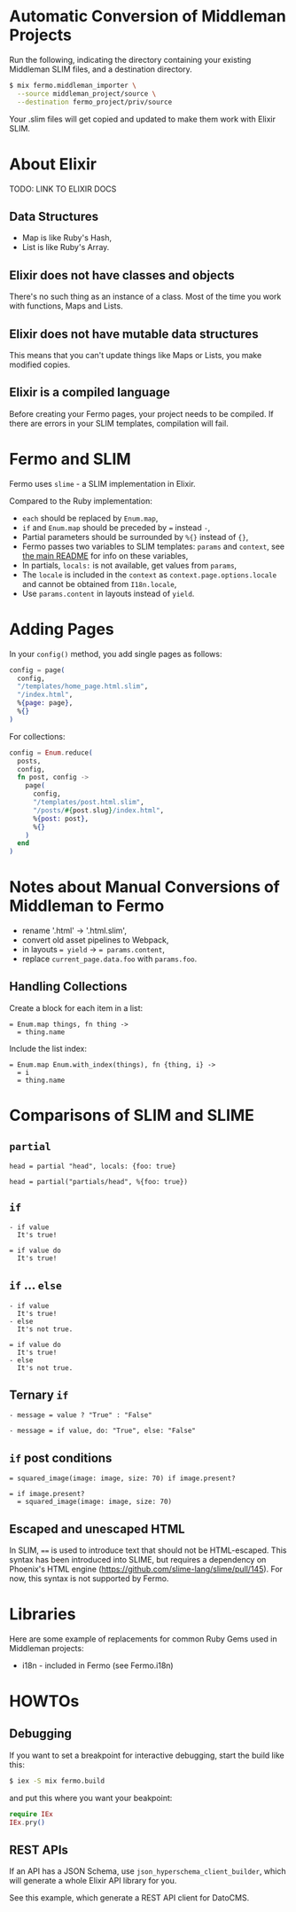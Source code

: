 # Automatic Conversion of Middleman Projects

Run the following, indicating the directory containing
your existing Middleman SLIM files, and a destination directory.

```sh
$ mix fermo.middleman_importer \
  --source middleman_project/source \
  --destination fermo_project/priv/source
```

Your .slim files will get copied and updated to make them
work with Elixir SLIM.

# About Elixir

TODO: LINK TO ELIXIR DOCS

## Data Structures

* Map is like Ruby's Hash,
* List is like Ruby's Array.

## Elixir does not have classes and objects

There's no such thing as an instance of a class. Most of the
time you work with functions, Maps and Lists.

## Elixir does not have mutable data structures

This means that you can't update things like Maps or Lists, you
make modified copies.

## Elixir is a compiled language

Before creating your Fermo pages, your project needs to be compiled.
If there are errors in your SLIM templates, compilation will fail.

# Fermo and SLIM

Fermo uses `slime` - a SLIM implementation in Elixir.

Compared to the Ruby implementation:

* `each` should be replaced by `Enum.map`,
* `if` and `Enum.map` should be preceded by `=` instead `-`,
* Partial parameters should be surrounded by `%{}` instead of `{}`,
* Fermo passes two variables to SLIM templates: `params` and `context`,
  see [the main README](README.md) for info on these variables,
* In partials, `locals:` is not available, get values from `params`,
* The `locale` is included in the `context` as `context.page.options.locale`
  and cannot be obtained from `I18n.locale`,
* Use `params.content` in layouts instead of `yield`.

# Adding Pages

In your `config()` method, you add single pages as follows:

```elixir
config = page(
  config,
  "/templates/home_page.html.slim",
  "/index.html",
  %{page: page},
  %{}
)
```

For collections:

```elixir
config = Enum.reduce(
  posts,
  config,
  fn post, config ->
    page(
      config,
      "/templates/post.html.slim",
      "/posts/#{post.slug}/index.html",
      %{post: post},
      %{}
    )
  end
)
```

# Notes about Manual Conversions of Middleman to Fermo

* rename '.html' -> '.html.slim',
* convert old asset pipelines to Webpack,
* in layouts `= yield` -> `= params.content`,
* replace `current_page.data.foo` with `params.foo`.

## Handling Collections

Create a block for each item in a list:

```
= Enum.map things, fn thing ->
  = thing.name
```

Include the list index:

```
= Enum.map Enum.with_index(things), fn {thing, i} ->
  = i
  = thing.name
```

# Comparisons of SLIM and SLIME

## `partial`

```slim
head = partial "head", locals: {foo: true}
```

```slime
head = partial("partials/head", %{foo: true})
```

## `if`

```slim
- if value
  It's true!
```

```slime
= if value do
  It's true!
```

## `if` ... `else`

```slim
- if value
  It's true!
- else
  It's not true.
```

```slime
= if value do
  It's true!
- else
  It's not true.
```

## Ternary `if`

```slim
- message = value ? "True" : "False"
```

```slime
- message = if value, do: "True", else: "False"
```

## `if` post conditions

```slim
= squared_image(image: image, size: 70) if image.present?
```

```slime
= if image.present?
  = squared_image(image: image, size: 70)
```

## Escaped and unescaped HTML

In SLIM, `==` is used to introduce text that should not be HTML-escaped.
This syntax has been introduced into SLIME, but requires a dependency on
Phoenix's HTML engine (https://github.com/slime-lang/slime/pull/145).
For now, this syntax is not supported by Fermo.

# Libraries

Here are some example of replacements for common Ruby Gems used in
Middleman projects:

* i18n - included in Fermo (see Fermo.i18n)

# HOWTOs

## Debugging

If you want to set a breakpoint for interactive debugging,
start the build like this:

```sh
$ iex -S mix fermo.build
```

and put this where you want your beakpoint:

```elixir
require IEx
IEx.pry()
```

## REST APIs

If an API has a JSON Schema, use `json_hyperschema_client_builder`,
which will generate a whole Elixir API library for you.

See this example, which generate a REST API client for DatoCMS.
